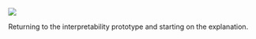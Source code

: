 ![](https://db-feed.s3.amazonaws.com/legacy/Screen_Shot_2017-06-22_at_6_24_27_PM-1498170317223.png)

Returning to the interpretability prototype and starting on the explanation.
